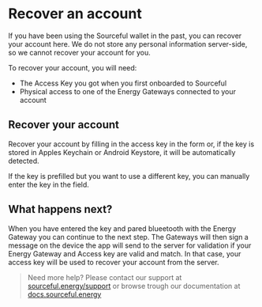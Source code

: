 # Recover an account

If you have been using the Sourceful wallet in the past, you can recover your account here. We do not store any personal information server-side, so we cannot recover your account for you. 

To recover your account, you will need:

- The Access Key you got when you first onboarded to Sourceful
- Physical access to one of the Energy Gateways connected to your account

## Recover your account

Recover your account by filling in the access key in the form or, if the key is stored in Apples Keychain or Android Keystore, it will be automatically detected.

If the key is prefilled but you want to use a different key, you can manually enter the key in the field.

## What happens next?

When you have entered the key and pared blueetooth with the Energy Gateway you can continue to the next step. The Gateways will then sign a message on the device the app will send to the server for validation if your Energy Gateway and Access key are valid and match. In that case, your access key will be used to recover your account from the server.

> Need more help? Please contact our support at [sourceful.energy/support](https://sourceful.energy/support) or browse trough our documentation at [docs.sourceful.energy](https://docs.sourceful.energy)